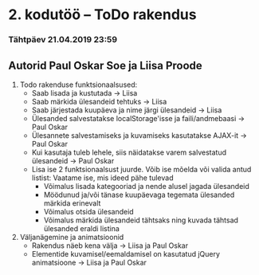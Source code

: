 # 2. kodutöö – ToDo rakendus

### Tähtpäev 21.04.2019 23:59

## Autorid Paul Oskar Soe ja Liisa Proode

1. Todo rakenduse funktsionaalsused:   
    * Saab lisada ja kustutada -> Liisa
    * Saab märkida ülesandeid tehtuks -> Liisa
    * Saab järjestada kuupäeva ja nime järgi ülesandeid -> Liisa
    * Ülesanded salvestatakse localStorage'isse ja faili/andmebaasi -> Paul Oskar
    * Ülesannete salvestamiseks ja kuvamiseks kasutatakse AJAX-it -> Paul Oskar 
    * Kui kasutaja tuleb lehele, siis näidatakse varem salvestatud ülesandeid -> Paul Oskar
    * Lisa ise 2 funktsionaalsust juurde. Võib ise mõelda või valida antud listist:
         Vaatame ise, mis ideed pähe tulevad
         * Võimalus lisada kategooriad ja nende alusel jagada ülesandeid
         * Möödunud ja/või tänase kuupäevaga tegemata ülesanded märkida erinevalt
         * Võimalus otsida ülesandeid
         * Võimalus märkida ülesandeid tähtsaks ning kuvada tähtsad ülesanded eraldi listina
1. Väljanägemine ja animatsioonid
    * Rakendus näeb kena välja -> Liisa ja Paul Oskar
    * Elementide kuvamisel/eemaldamisel on kasutatud jQuery animatsioone -> Liisa ja Paul Oskar

